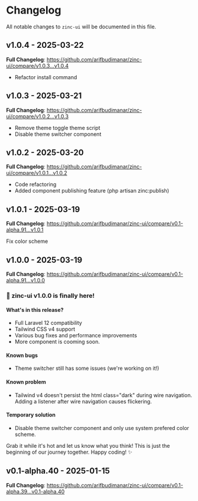 # Changelog

All notable changes to `zinc-ui` will be documented in this file.

## v1.0.4 - 2025-03-22

**Full Changelog**: https://github.com/arifbudimanar/zinc-ui/compare/v1.0.3...v1.0.4

- Refactor install command

## v1.0.3 - 2025-03-21

**Full Changelog**: https://github.com/arifbudimanar/zinc-ui/compare/v1.0.2...v1.0.3

- Remove theme toggle theme script
- Disable theme switcher component

## v1.0.2 - 2025-03-20

**Full Changelog**: https://github.com/arifbudimanar/zinc-ui/compare/v1.0.1...v1.0.2

- Code refactoring
- Added component publishing feature (php artisan zinc:publish)

## v1.0.1 - 2025-03-19

**Full Changelog**: https://github.com/arifbudimanar/zinc-ui/compare/v0.1-alpha.91...v1.0.1

Fix color scheme

## v1.0.0 - 2025-03-19

**Full Changelog**: https://github.com/arifbudimanar/zinc-ui/compare/v0.1-alpha.91...v1.0.0

### 🎉 zinc-ui v1.0.0 is finally here!

#### What's in this release?

- Full Laravel 12 compatibility
- Tailwind CSS v4 support
- Various bug fixes and performance improvements
- More component is cooming soon.

#### Known bugs

- Theme switcher still has some issues (we're working on it!)

#### Known problem

- Tailwind v4 doesn't persist the html class="dark" during wire navigation. Adding a listener after wire navigation causes flickering.

#### Temporary solution

- Disable theme switcher component and only use system prefered color scheme.

Grab it while it's hot and let us know what you think! This is just the beginning of our journey together.
Happy coding! ✨

## v0.1-alpha.40 - 2025-01-15

**Full Changelog**: https://github.com/arifbudimanar/zinc-ui/compare/v0.1-alpha.39...v0.1-alpha.40
